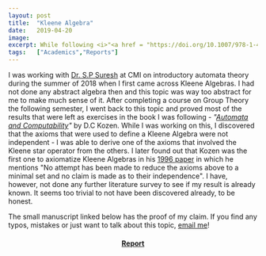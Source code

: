 ```yaml
---
layout: post
title:  "Kleene Algebra"
date:   2019-04-20
image:  
excerpt: While following <i>"<a href = "https://doi.org/10.1007/978-1-4612-1844-9_10">Automata and Computability</a>"</i> by D.C Kozen during my first summer internship at CMI, I came across a supplementary lecture on Kleene Algebras. When I came back to it a semester later, I discovered that the number of axioms required to define this algebra can be reduced by one.
tags:   ["Academics","Reports"]
---
```


I was working with [Dr. S.P Suresh](https://www.cmi.ac.in/~spsuresh/) at CMI on introductory automata theory during the summer of 2018 when I first came across Kleene Algebras. I had not done any abstract algebra then and this topic was way too abstract for me to make much sense of it. After completing a course on Group Theory the following semester, I went back to this topic and proved most of the results that were left as exercises in the book I was following - *"[Automata and Computability](https://doi.org/10.1007/978-1-4612-1844-9_10)"* by D.C Kozen. While I was working on this, I discovered that the axioms that were used to define a Kleene Algebra were not independent - I was able to derive one of the axioms that involved the Kleene star operator from the others. I later found out that Kozen was the first one to axiomatize Kleene Algebras in his [1996 paper](https://doi.org/10.1006/inco.1994.1037) in which he mentions "No attempt has been made to reduce the axioms above to a minimal set and no claim is made as to their independence". I have, however, not done any further literature survey to see if my result is already known. It seems too trivial to not have been discovered already, to be honest. 

The small manuscript linked below has the proof of my claim. If you find any typos, mistakes or just  want to talk about this topic, [email me](mailto:kprahlad.narasimhan@niser.ac.in)!

#### <center><a href = "{{site.baseurl}}/documents/Reducing the Number of Axioms Required to Define a Kleene Algebra.pdf" download> Report </a></center>